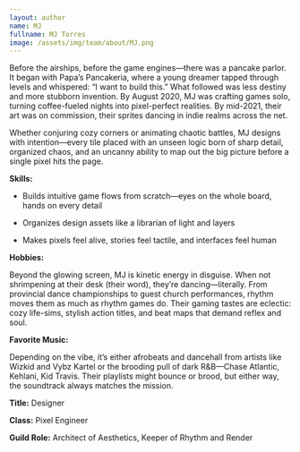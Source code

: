 ```yaml
---
layout: author
name: MJ
fullname: MJ Torres
image: /assets/img/team/about/MJ.png
---
```

Before the airships, before the game engines—there was a pancake parlor. It began with Papa’s Pancakeria, where a young dreamer tapped through levels and whispered: “I want to build this.” What followed was less destiny and more stubborn invention. By August 2020, MJ was crafting games solo, turning coffee-fueled nights into pixel-perfect realities. By mid-2021, their art was on commission, their sprites dancing in indie realms across the net.

Whether conjuring cozy corners or animating chaotic battles, MJ designs with intention—every tile placed with an unseen logic born of sharp detail, organized chaos, and an uncanny ability to map out the big picture before a single pixel hits the page.


**Skills:**

- Builds intuitive game flows from scratch—eyes on the whole board, hands on every detail

- Organizes design assets like a librarian of light and layers

- Makes pixels feel alive, stories feel tactile, and interfaces feel human


**Hobbies:**

Beyond the glowing screen, MJ is kinetic energy in disguise. When not shrimpening at their desk (their word), they’re dancing—literally. From provincial dance championships to guest church performances, rhythm moves them as much as rhythm games do. Their gaming tastes are eclectic: cozy life-sims, stylish action titles, and beat maps that demand reflex and soul.


**Favorite Music:**

Depending on the vibe, it’s either afrobeats and dancehall from artists like Wizkid and Vybz Kartel or the brooding pull of dark R&B—Chase Atlantic, Kehlani, Kid Travis. Their playlists might bounce or brood, but either way, the soundtrack always matches the mission.

<!--split-->

**Title:** Designer

**Class:** Pixel Engineer

**Guild Role:** Architect of Aesthetics, Keeper of Rhythm and Render
